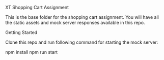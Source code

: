 XT Shopping Cart Assignment

This is the base folder for the shopping cart assignment. You will have all the static assets and mock server responses available in this repo.

Getting Started

Clone this repo and run following command for starting the mock server:

npm install
npm run start

